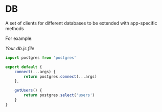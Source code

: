 
# DB

A set of clients for different databases to be extended with app-specific methods

For example:

_Your db.js file_

```javascript
import postgres from 'postgres'

export default {
    connect(...args) {
        return postgres.connect(...args)
    },

    getUsers() {
        return postgres.select('users')
    }
}
```
